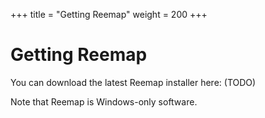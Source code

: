+++
title = "Getting Reemap"
weight = 200
+++

# Getting Reemap

You can download the latest Reemap installer here: (TODO)

Note that Reemap is Windows-only software.
